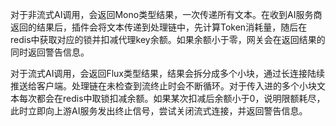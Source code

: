对于非流式AI调用，会返回Mono类型结果，一次传递所有文本。在收到AI服务商返回的结果后，插件会将文本传递到处理链中，先计算Token消耗量，随后在redis中获取对应的锁并扣减代理key余额。如果余额小于零，网关会在返回结果的同时返回警告信息。

对于流式AI调用，会返回Flux类型结果，结果会拆分成多个小块，通过长连接陆续推送给客户端。处理链在未检查到流终止时会不断循环。对于传入进的多个小块文本每次都会在redis中取锁扣减余额。如果某次扣减后余额小于0，说明限额耗尽，此时立即向上游AI服务发出终止信号，尝试关闭流式连接，并返回警告信息。

